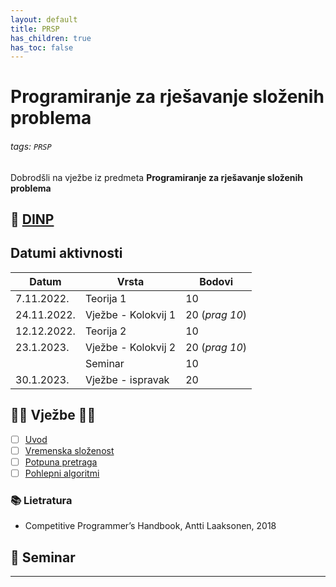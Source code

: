 ```yaml
---
layout: default
title: PRSP
has_children: true
has_toc: false
---
```


# Programiranje za rješavanje složenih problema

###### tags: `PRSP`

Dobrodšli na vježbe iz predmeta **Programiranje za rješavanje složenih problema**

## 📅 [DINP](https://www.inf.uniri.hr/images/nastava/izvedbeni/2022_2023/PDS/3_godina/DINP_PRSP_2022_2023.pdf)


## Datumi aktivnosti

| Datum | Vrsta | Bodovi |
| ----- | ----- | --------|
| 7.11.2022. | Teorija 1 | 10 |
| 24.11.2022. | Vježbe - Kolokvij 1 | 20 (*prag 10*)|
| 12.12.2022. | Teorija 2 | 10 |
| 23.1.2023. | Vježbe - Kolokvij 2 |  20 (*prag 10*)|
|       | Seminar | 10 | 
| 30.1.2023. | Vježbe - ispravak  |  20  |


## 👨‍💻 Vježbe 👨‍🏫

- [ ] [Uvod](../prsp-uvod)
- [ ] [Vremenska složenost](../vremenska-slozenost)
- [ ] [Potpuna pretraga](../potpuna-pretraga)
- [ ] [Pohlepni algoritmi](../pohlepni-algoritmi)

<!--
- [ ] [Dinamičko programiranje](./dinamicko-programiranje) 
- [ ] [Bit manipulation](./bit-manipulation)

- [ ] [Grafovi i stabla](./grafovi-i-stabla)
- [ ] [Putovanje kroz graf](./putovanje-kroz-graf)
- [ ] [Matrice](./matrice)
- [ ] [Teorija brojeva](./teorija-brojeva)
- [ ] [Kombinatorika](./kombinatorika)
- [ ] [Geometrija](./geometrija)
- [ ] [Teorija igara](./teorija-igara)

- [ ] [Prprema za Kolokvij](./priprema-kolokvij)
-->


<!-- ## 🧰 Resursi 🔗 -->

### 📚 Lietratura
- Competitive Programmer’s Handbook, Antti Laaksonen, 2018


## 🚀 Seminar 
<!--
### Teme
- Huffman Data Compression
-->

---